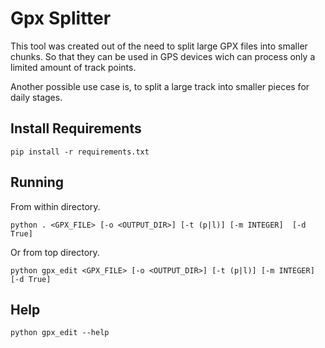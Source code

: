 # Gpx Splitter

This tool was created out of the need to split large GPX files into smaller chunks. So that they can be used in GPS devices wich can process only a limited amount of track points.

Another possible use case is, to split a large track into smaller pieces for daily stages.

## Install Requirements
```
pip install -r requirements.txt
```

## Running

From within directory.
```
python . <GPX_FILE> [-o <OUTPUT_DIR>] [-t (p|l)] [-m INTEGER]  [-d True]
```

Or from top directory.
```
python gpx_edit <GPX_FILE> [-o <OUTPUT_DIR>] [-t (p|l)] [-m INTEGER]  [-d True]
```

## Help
```
python gpx_edit --help
```